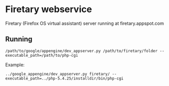 # Firetary webservice
Firetary (Firefox OS virtual assistant) server running at firetary.appspot.com

## Running
```
/path/to/google/appengine/dev_appserver.py /path/to/firetary/folder --executable_path=/path/to/php-cgi
```

Example:

```
../google_appengine/dev_appserver.py firetary/ --executable_path=../php-5.4.25/installdir/bin/php-cgi
```
